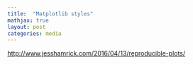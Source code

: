 ```yaml
---
title:  "Matplotlib styles"
mathjax: true
layout: post
categories: media
---
```



http://www.jesshamrick.com/2016/04/13/reproducible-plots/

